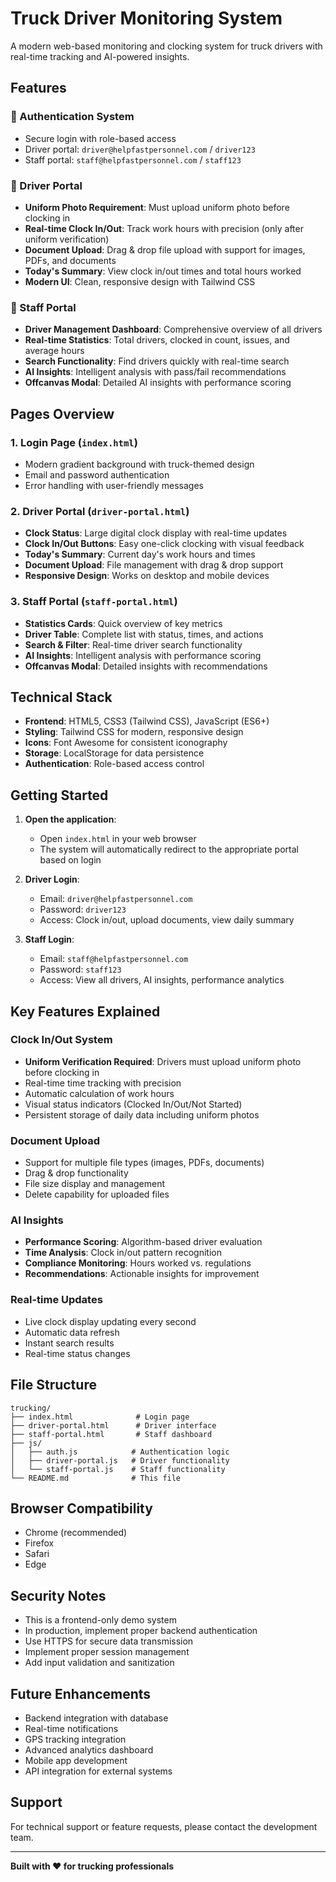 # Truck Driver Monitoring System

A modern web-based monitoring and clocking system for truck drivers with real-time tracking and AI-powered insights.

## Features

### 🔐 Authentication System
- Secure login with role-based access
- Driver portal: `driver@helpfastpersonnel.com` / `driver123`
- Staff portal: `staff@helpfastpersonnel.com` / `staff123`

### 🚛 Driver Portal
- **Uniform Photo Requirement**: Must upload uniform photo before clocking in
- **Real-time Clock In/Out**: Track work hours with precision (only after uniform verification)
- **Document Upload**: Drag & drop file upload with support for images, PDFs, and documents
- **Today's Summary**: View clock in/out times and total hours worked
- **Modern UI**: Clean, responsive design with Tailwind CSS

### 👥 Staff Portal
- **Driver Management Dashboard**: Comprehensive overview of all drivers
- **Real-time Statistics**: Total drivers, clocked in count, issues, and average hours
- **Search Functionality**: Find drivers quickly with real-time search
- **AI Insights**: Intelligent analysis with pass/fail recommendations
- **Offcanvas Modal**: Detailed AI insights with performance scoring

## Pages Overview

### 1. Login Page (`index.html`)
- Modern gradient background with truck-themed design
- Email and password authentication
- Error handling with user-friendly messages

### 2. Driver Portal (`driver-portal.html`)
- **Clock Status**: Large digital clock display with real-time updates
- **Clock In/Out Buttons**: Easy one-click clocking with visual feedback
- **Today's Summary**: Current day's work hours and times
- **Document Upload**: File management with drag & drop support
- **Responsive Design**: Works on desktop and mobile devices

### 3. Staff Portal (`staff-portal.html`)
- **Statistics Cards**: Quick overview of key metrics
- **Driver Table**: Complete list with status, times, and actions
- **Search & Filter**: Real-time driver search functionality
- **AI Insights**: Intelligent analysis with performance scoring
- **Offcanvas Modal**: Detailed insights with recommendations

## Technical Stack

- **Frontend**: HTML5, CSS3 (Tailwind CSS), JavaScript (ES6+)
- **Styling**: Tailwind CSS for modern, responsive design
- **Icons**: Font Awesome for consistent iconography
- **Storage**: LocalStorage for data persistence
- **Authentication**: Role-based access control

## Getting Started

1. **Open the application**:
   - Open `index.html` in your web browser
   - The system will automatically redirect to the appropriate portal based on login

2. **Driver Login**:
   - Email: `driver@helpfastpersonnel.com`
   - Password: `driver123`
   - Access: Clock in/out, upload documents, view daily summary

3. **Staff Login**:
   - Email: `staff@helpfastpersonnel.com`
   - Password: `staff123`
   - Access: View all drivers, AI insights, performance analytics

## Key Features Explained

### Clock In/Out System
- **Uniform Verification Required**: Drivers must upload uniform photo before clocking in
- Real-time time tracking with precision
- Automatic calculation of work hours
- Visual status indicators (Clocked In/Out/Not Started)
- Persistent storage of daily data including uniform photos

### Document Upload
- Support for multiple file types (images, PDFs, documents)
- Drag & drop functionality
- File size display and management
- Delete capability for uploaded files

### AI Insights
- **Performance Scoring**: Algorithm-based driver evaluation
- **Time Analysis**: Clock in/out pattern recognition
- **Compliance Monitoring**: Hours worked vs. regulations
- **Recommendations**: Actionable insights for improvement

### Real-time Updates
- Live clock display updating every second
- Automatic data refresh
- Instant search results
- Real-time status changes

## File Structure

```
trucking/
├── index.html              # Login page
├── driver-portal.html      # Driver interface
├── staff-portal.html       # Staff dashboard
├── js/
│   ├── auth.js            # Authentication logic
│   ├── driver-portal.js   # Driver functionality
│   └── staff-portal.js    # Staff functionality
└── README.md              # This file
```

## Browser Compatibility

- Chrome (recommended)
- Firefox
- Safari
- Edge

## Security Notes

- This is a frontend-only demo system
- In production, implement proper backend authentication
- Use HTTPS for secure data transmission
- Implement proper session management
- Add input validation and sanitization

## Future Enhancements

- Backend integration with database
- Real-time notifications
- GPS tracking integration
- Advanced analytics dashboard
- Mobile app development
- API integration for external systems

## Support

For technical support or feature requests, please contact the development team.

---

**Built with ❤️ for trucking professionals** 